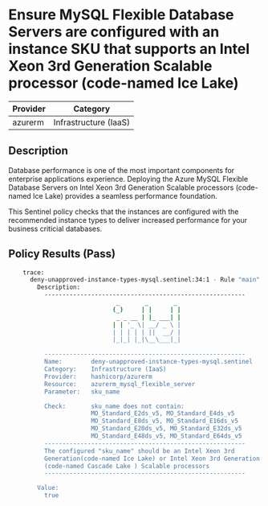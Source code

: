 # Ensure MySQL Flexible Database Servers are configured with an instance SKU that supports an Intel Xeon 3rd Generation Scalable processor (code-named Ice Lake)

| Provider            | Category                 |
|---------------------|--------------------------|
| azurerm             | Infrastructure (IaaS)    |

## Description

Database performance is one of the most important components for enterprise applications experience. Deploying the Azure MySQL Flexible Database Servers on Intel Xeon 3rd Generation Scalable processors (code-named Ice Lake) provides a seamless performance foundation.

This Sentinel policy checks that the instances are configured with the recommended instance types to deliver increased performance for your business criticial databases.

## Policy Results (Pass)

```bash
    trace:
      deny-unapproved-instance-types-mysql.sentinel:34:1 - Rule "main"
        Description:
          --------------------------------------------------------
                              _       _       _
                             (_)     | |     | |
                              _ _ __ | |_ ___| |
                             | | '_ \| __/ _ \ |
                             | | | | | ||  __/ |
                             |_|_| |_|\__\___|_|

          --------------------------------------------------------
          Name:        deny-unapproved-instance-types-mysql.sentinel
          Category:    Infrastructure (IaaS)
          Provider:    hashicorp/azurerm
          Resource:    azurerm_mysql_flexible_server
          Parameter:   sku_name

          Check:       sku_name does not contain:
                       MO_Standard_E2ds_v5, MO_Standard_E4ds_v5
                       MO_Standard_E8ds_v5, MO_Standard_E16ds_v5
                       MO_Standard_E20ds_v5, MO_Standard_E32ds_v5
                       MO_Standard_E48ds_v5, MO_Standard_E64ds_v5
          --------------------------------------------------------
          The configured "sku_name" should be an Intel Xeon 3rd
          Generation(code-named Ice Lake) or Intel Xeon 3rd Generation
          (code-named Cascade Lake ) Scalable processors
          --------------------------------------------------------

        Value:
          true
```
